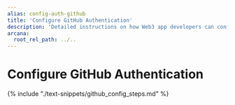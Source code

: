 ```yaml
---
alias: config-auth-github
title: 'Configure GitHub Authentication'
description: 'Detailed instructions on how Web3 app developers can configure GitHub authentication to onboard users in apps that are integrated with the Arcana Auth SDK.'
arcana:
  root_rel_path: ../..
---
```


# Configure GitHub Authentication

{% include "./text-snippets/github_config_steps.md" %}